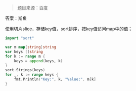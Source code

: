 > 题目来源：百度

答案：斯鱼

使用切片slice，存储key值，sort排序，按key值访问map中的值；

```go
import "sort"

var m map[string]string
var keys []string
for k := range m {
    keys = append(keys, k)
}
sort.Strings(keys)
for _, k := range keys {
    fmt.Println("Key:", k, "Value:", m[k]
}
```
